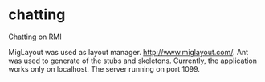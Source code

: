 chatting
========

Chatting on RMI

MigLayout was used as layout manager. http://www.miglayout.com/.
Ant was used to generate of the stubs and skeletons.
Currently, the application works only on localhost.
The server running on port 1099.

